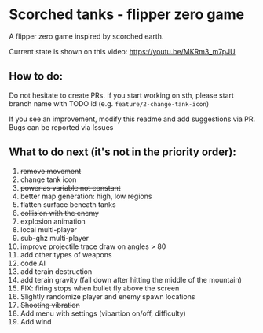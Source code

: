 # Scorched tanks - flipper zero game
A flipper zero game inspired by scorched earth.

Current state is shown on this video: https://youtu.be/MKRm3_m7pJU

## How to do:
Do not hesitate to create PRs. If you start working on sth, please start branch name with TODO id (e.g. `feature/2-change-tank-icon`)

If you see an improvement, modify this readme and add suggestions via PR. Bugs can be reported via Issues

## What to do next (it's not in the priority order):
1. ~~remove movement~~
2. change tank icon
3. ~~power as variable not constant~~
4. better map generation: high, low regions
5. flatten surface beneath tanks
6. ~~collision with the enemy~~
7. explosion animation
8. local multi-player
9. sub-ghz multi-player
10. improve projectile trace draw on angles > 80
11. add other types of weapons
12. code AI
13. add terain destruction
14. add terain gravity (fall down after hitting the middle of the mountain)
15. FIX: firing stops when bullet fly above the screen
16. Slightly randomize player and enemy spawn locations
17. ~~Shooting vibration~~
18. Add menu with settings (vibartion on/off, difficulty)
19. Add wind